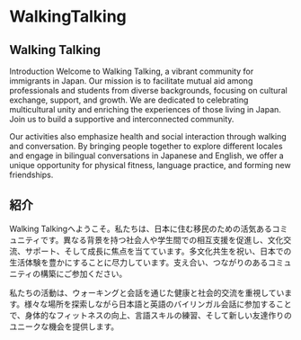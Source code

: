 # WalkingTalking
## Walking Talking
Introduction
Welcome to Walking Talking, a vibrant community for immigrants in Japan. Our mission is to facilitate mutual aid among professionals and students from diverse backgrounds, focusing on cultural exchange, support, and growth. We are dedicated to celebrating multicultural unity and enriching the experiences of those living in Japan. Join us to build a supportive and interconnected community.

Our activities also emphasize health and social interaction through walking and conversation. By bringing people together to explore different locales and engage in bilingual conversations in Japanese and English, we offer a unique opportunity for physical fitness, language practice, and forming new friendships.

## 紹介
Walking Talkingへようこそ。私たちは、日本に住む移民のための活気あるコミュニティです。異なる背景を持つ社会人や学生間での相互支援を促進し、文化交流、サポート、そして成長に焦点を当てています。多文化共生を祝い、日本での生活体験を豊かにすることに尽力しています。支え合い、つながりのあるコミュニティの構築にご参加ください。

私たちの活動は、ウォーキングと会話を通じた健康と社会的交流を重視しています。様々な場所を探索しながら日本語と英語のバイリンガル会話に参加することで、身体的なフィットネスの向上、言語スキルの練習、そして新しい友達作りのユニークな機会を提供します。
